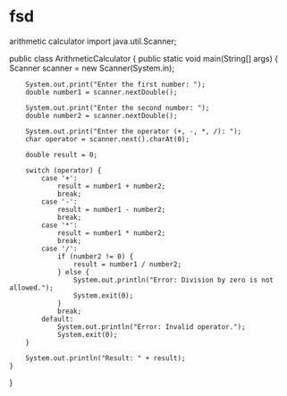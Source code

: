 # fsd
arithmetic calculator
import java.util.Scanner;

public class ArithmeticCalculator {
    public static void main(String[] args) {
        Scanner scanner = new Scanner(System.in);

        System.out.print("Enter the first number: ");
        double number1 = scanner.nextDouble();

        System.out.print("Enter the second number: ");
        double number2 = scanner.nextDouble();

        System.out.print("Enter the operator (+, -, *, /): ");
        char operator = scanner.next().charAt(0);

        double result = 0;

        switch (operator) {
            case '+':
                result = number1 + number2;
                break;
            case '-':
                result = number1 - number2;
                break;
            case '*':
                result = number1 * number2;
                break;
            case '/':
                if (number2 != 0) {
                    result = number1 / number2;
                } else {
                    System.out.println("Error: Division by zero is not allowed.");
                    System.exit(0);
                }
                break;
            default:
                System.out.println("Error: Invalid operator.");
                System.exit(0);
        }

        System.out.println("Result: " + result);
    }
}
